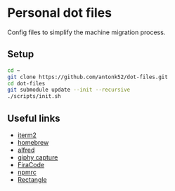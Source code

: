 # Personal dot files

Config files to simplify the machine migration process.

## Setup

```sh
cd ~
git clone https://github.com/antonk52/dot-files.git
cd dot-files
git submodule update --init --recursive
./scripts/init.sh
```

## Useful links

- [iterm2](https://iterm2.com)
- [homebrew](https://brew.sh)
- [alfred](https://www.alfredapp.com)
- [giphy capture](https://giphy.com/apps/giphycapture)
- [FiraCode](https://github.com/tonsky/FiraCode)
- [npmrc](https://github.com/deoxxa/npmrc)
- [Rectangle](https://rectangleapp.com)
